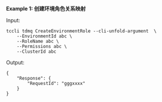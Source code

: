 **Example 1: 创建环境角色关系映射**



Input: 

```
tccli tdmq CreateEnvironmentRole --cli-unfold-argument  \
    --EnvironmentId abc \
    --RoleName abc \
    --Permissions abc \
    --ClusterId abc
```

Output: 
```
{
    "Response": {
        "RequestId": "gggxxxx"
    }
}
```

